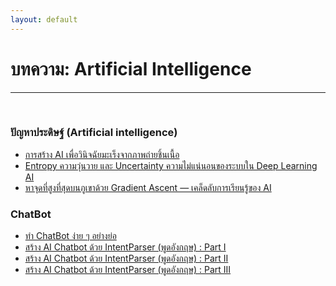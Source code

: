 ```yaml
---
layout: default
---
```


# บทความ: Artificial Intelligence

---

<br>

### **ปัญหาประดิษฐ์ (Artificial intelligence)**

- [การสร้าง AI เพื่อวินิจฉัยมะเร็งจากภาพถ่ายชิ้นเนื้อ][kitti-ai-cancer]
- [Entropy ความวุ่นวาย และ Uncertainty ความไม่แน่นอนของระบบใน Deep Learning AI][entropy-uncertainty-in-deep-learning]
- [หาจุดที่สูงที่สุดบนภูเขาด้วย Gradient Ascent — เคล็ดลับการเรียนรู้ของ AI][find-maximum-point-gradient-ascent]

[kitti-ai-cancer]: http://kittinaradorn.com/%e0%b8%81%e0%b8%b2%e0%b8%a3%e0%b8%aa%e0%b8%a3%e0%b9%89%e0%b8%b2%e0%b8%87-ai-%e0%b9%80%e0%b8%9e%e0%b8%b7%e0%b9%88%e0%b8%ad%e0%b8%a7%e0%b8%b4%e0%b8%99%e0%b8%b4%e0%b8%88%e0%b8%89%e0%b8%b1%e0%b8%a2/
[entropy-uncertainty-in-deep-learning]: https://medium.com/@dopplerz/entropy-%E0%B8%84%E0%B8%A7%E0%B8%B2%E0%B8%A1%E0%B8%A7%E0%B8%B8%E0%B9%88%E0%B8%99%E0%B8%A7%E0%B8%B2%E0%B8%A2-%E0%B9%81%E0%B8%A5%E0%B8%B0-uncertainty-%E0%B8%84%E0%B8%A7%E0%B8%B2%E0%B8%A1%E0%B9%84%E0%B8%A1%E0%B9%88%E0%B9%81%E0%B8%99%E0%B9%88%E0%B8%99%E0%B8%AD%E0%B8%99%E0%B8%82%E0%B8%AD%E0%B8%87%E0%B8%A3%E0%B8%B0%E0%B8%9A%E0%B8%9A%E0%B9%83%E0%B8%99-deep-learning-ai-1ab0a0cd587
[find-maximum-point-gradient-ascent]: https://medium.com/@dopplerz/%E0%B8%AB%E0%B8%B2%E0%B8%88%E0%B8%B8%E0%B8%94%E0%B8%97%E0%B8%B5%E0%B9%88%E0%B8%AA%E0%B8%B9%E0%B8%87%E0%B8%97%E0%B8%B5%E0%B9%88%E0%B8%AA%E0%B8%B8%E0%B8%94%E0%B8%9A%E0%B8%99%E0%B8%A0%E0%B8%B9%E0%B9%80%E0%B8%82%E0%B8%B2%E0%B8%94%E0%B9%89%E0%B8%A7%E0%B8%A2-gradient-ascent-%E0%B9%80%E0%B8%84%E0%B8%A5%E0%B9%87%E0%B8%94%E0%B8%A5%E0%B8%B1%E0%B8%9A%E0%B8%81%E0%B8%B2%E0%B8%A3%E0%B9%80%E0%B8%A3%E0%B8%B5%E0%B8%A2%E0%B8%99%E0%B8%A3%E0%B8%B9%E0%B9%89%E0%B8%82%E0%B8%AD%E0%B8%87-ai-1f3064caeb44

### **ChatBot**

- [ทำ ChatBot ง่าย ๆ อย่างย่อ][nonthakon-build-chatbot-easily]
- [สร้าง AI Chatbot ด้วย IntentParser (พูดอังกฤษ) : Part I][nonthakon-chatbot-part1]
- [สร้าง AI Chatbot ด้วย IntentParser (พูดอังกฤษ) : Part II][nonthakon-chatbot-part2]
- [สร้าง AI Chatbot ด้วย IntentParser (พูดอังกฤษ) : Part III][nonthakon-chatbot-part3]

[nonthakon-build-chatbot-easily]: https://medium.com/@nonthakon/%E0%B8%97%E0%B8%B3-chatbot-%E0%B8%87%E0%B9%88%E0%B8%B2%E0%B8%A2%E0%B9%86%E0%B8%AD%E0%B8%A2%E0%B9%88%E0%B8%B2%E0%B8%87%E0%B8%A2%E0%B9%88%E0%B8%AD-2323ecc322d8
[nonthakon-chatbot-part1]: https://medium.com/@nonthakon/%E0%B8%AA%E0%B8%A3%E0%B9%89%E0%B8%B2%E0%B8%87-ai-chatbot-%E0%B8%94%E0%B9%89%E0%B8%A7%E0%B8%A2-intentparser-%E0%B8%9E%E0%B8%B9%E0%B8%94%E0%B8%AD%E0%B8%B1%E0%B8%87%E0%B8%81%E0%B8%A4%E0%B8%A9-part-i-4d28ef1d5fc4
[nonthakon-chatbot-part2]: https://medium.com/@nonthakon/%E0%B8%AA%E0%B8%A3%E0%B9%89%E0%B8%B2%E0%B8%87-ai-chatbot-%E0%B8%94%E0%B9%89%E0%B8%A7%E0%B8%A2-intentparser-%E0%B8%9E%E0%B8%B9%E0%B8%94%E0%B8%AD%E0%B8%B1%E0%B8%87%E0%B8%81%E0%B8%A4%E0%B8%A9-part-ii-79d06923f9fd
[nonthakon-chatbot-part3]: https://medium.com/@nonthakon/%E0%B8%AA%E0%B8%A3%E0%B9%89%E0%B8%B2%E0%B8%87-ai-chatbot-%E0%B8%94%E0%B9%89%E0%B8%A7%E0%B8%A2-intentparser-%E0%B8%9E%E0%B8%B9%E0%B8%94%E0%B8%AD%E0%B8%B1%E0%B8%87%E0%B8%81%E0%B8%A4%E0%B8%A9-part-iii-1796e5b14d4e
